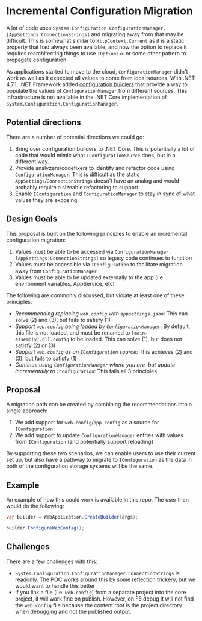 # Incremental Configuration Migration

A lot of code uses `System.Configuration.ConfigurationManager.[AppSettings|ConnectionStrings]` and migrating away from that may be difficult. This is somewhat similar to `HttpContext.Current` as it is a static property that had always been available, and now the option to replace it requires rearchitecting things to use `IOptions<>` or some other pattern to propagate configuration.

As applications started to move to the cloud, `ConfigurationManager` didn't work as well as it expected all values to come from local sources. With .NET 4.7.1, .NET Framework added [configuration buidlers](https://learn.microsoft.com/aspnet/config-builder) that provide a way to populate the values of `ConfigurationManager` from different sources. This infrastructure is not available in the .NET Core implementation of `System.Configuration.ConfigurationManager`.

## Potential directions

There are a number of potential directions we could go:

1. Bring over configuration builders to .NET Core. This is potentially a lot of code that would mimic what `IConfigurationSource` does, but in a different way.
2. Provide analyzers/codefixers to identify and refactor code using `ConfigurationManager`. This is difficult as the static `AppSettings`/`ConnectionStrings` doesn't have an analog and would probably require a sizeable refactoring to support.
3. Enable `IConfiguration` and `ConfigurationManager` to stay in sync of what values they are exposing.

## Design Goals

This proposal is built on the following principles to enable an incremental configuration migration:

1. Values must be able to be accessed via `ConfigurationManager.[AppSettings|ConnectionStrings]` so legacy code continues to function
2. Values must be accessible via `IConfiguration` to facilitate migration away from `ConfigurationManager`
3. Values must be able to be updated externally to the app (i.e. environment variables, AppService, etc)

The following are commonly discussed, but violate at least one of these principles:

- *Recommending replacing `web.config` with `appsettings.json`*: This can solve (2) and (3), but fails to satisfy (1)
- *Support `web.config` being loaded by `ConfigurationManager`*: By default, this file is not loaded, and must be renamed to `[main-assembly].dll.config` to be loaded. This can solve (1), but does not satisfy (2) or (3)
- *Support `web.config` as an `IConfiguration` source*: This achieves (2) and (3), but fails to satisfy (1)
- *Continue using `ConfigurationManager` where you are, but update incrementally to `IConfiguration`*: This fails all 3 principles

## Proposal

A migration path can be created by combining the recommendations into a single approach:

1. We add support for `web.config`/`app.config` as a source for `IConfiguration`
1. We add support to update `ConfigurationManager` entries with values from `IConfiguration` (and potentially support reloading)

By supporting these two scenarios, we can enable users to use their current set up, but also have a pathway to migrate to `IConfiguration` as the data in both of the configuration storage systems will be the same.

## Example

An example of how this could work is available in this repo. The user then would do the following:

```csharp
var builder = WebApplication.CreateBuilder(args);

builder.ConfigureWebConfig();
```

## Challenges

There are a few challenges with this:

- `System.Configuration.ConfigurationManager.ConnectionStrings` is readonly. The POC works around this by some reflection trickery, but we would want to handle this better
- If you link a file (i.e. `web.config`) from a separate project into the core project, it will work fine on publish. However, on F5 debug it will not find the `web.config` file because the content root is the project directory when debugging and not the published output.
